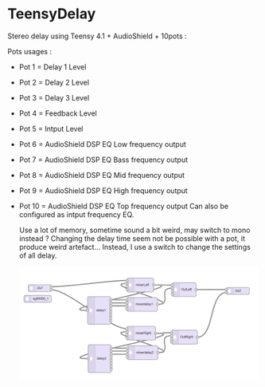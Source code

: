 # TeensyDelay
Stereo delay using Teensy 4.1 + AudioShield + 10pots :

Pots usages :
- Pot 1 = Delay 1 Level
- Pot 2 = Delay 2 Level
- Pot 3 = Delay 3 Level
- Pot 4 = Feedback Level
- Pot 5 = Intput Level
  
- Pot 6 = AudioShield DSP EQ Low frequency output
- Pot 7 = AudioShield DSP EQ Bass frequency output
- Pot 8 = AudioShield DSP EQ Mid frequency output
- Pot 9 = AudioShield DSP EQ High frequency output
- Pot 10 = AudioShield DSP EQ Top frequency output
  Can also be configured as intput frequency EQ.
  
  Use a lot of memory, sometime sound a bit weird, may switch to mono instead ?
  Changing the delay time seem not be possible with a pot, it produce weird artefact...
    Instead, I use a switch to change the settings of all delay.
  
   ![Audio Tool Graph](https://raw.githubusercontent.com/DmaEvilCorp/TeensyDelay/main/AudioToolGraph.PNG) 
